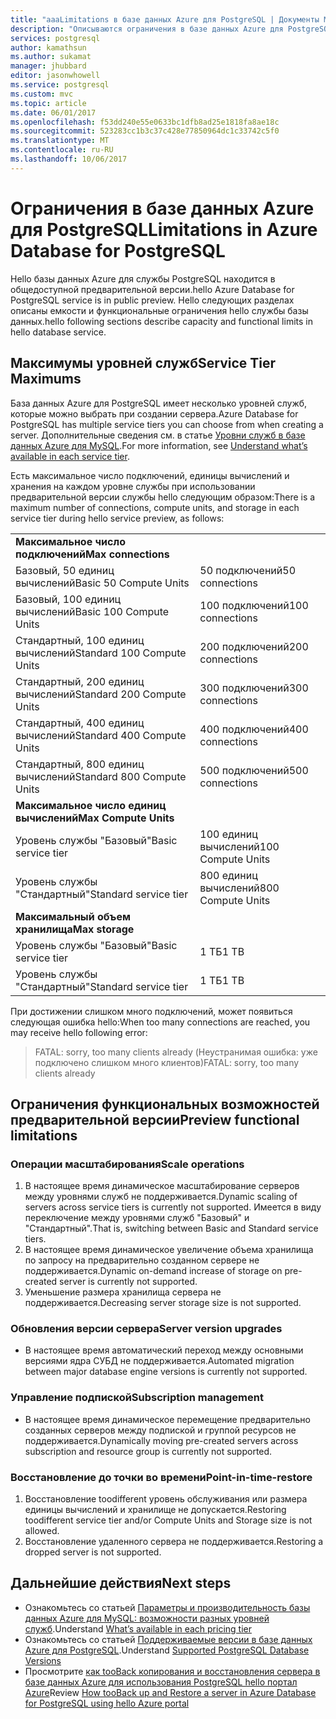 ```yaml
---
title: "aaaLimitations в базе данных Azure для PostgreSQL | Документы Microsoft"
description: "Описываются ограничения в базе данных Azure для PostgreSQL."
services: postgresql
author: kamathsun
ms.author: sukamat
manager: jhubbard
editor: jasonwhowell
ms.service: postgresql
ms.custom: mvc
ms.topic: article
ms.date: 06/01/2017
ms.openlocfilehash: f53dd240e55e0633bc1dfb8ad25e1818fa8ae18c
ms.sourcegitcommit: 523283cc1b3c37c428e77850964dc1c33742c5f0
ms.translationtype: MT
ms.contentlocale: ru-RU
ms.lasthandoff: 10/06/2017
---
```

# <a name="limitations-in-azure-database-for-postgresql"></a><span data-ttu-id="23830-103">Ограничения в базе данных Azure для PostgreSQL</span><span class="sxs-lookup"><span data-stu-id="23830-103">Limitations in Azure Database for PostgreSQL</span></span>
<span data-ttu-id="23830-104">Hello базы данных Azure для службы PostgreSQL находится в общедоступной предварительной версии.</span><span class="sxs-lookup"><span data-stu-id="23830-104">hello Azure Database for PostgreSQL service is in public preview.</span></span> <span data-ttu-id="23830-105">Hello следующих разделах описаны емкости и функциональные ограничения hello службы базы данных.</span><span class="sxs-lookup"><span data-stu-id="23830-105">hello following sections describe capacity and functional limits in hello database service.</span></span>

## <a name="service-tier-maximums"></a><span data-ttu-id="23830-106">Максимумы уровней служб</span><span class="sxs-lookup"><span data-stu-id="23830-106">Service Tier Maximums</span></span>
<span data-ttu-id="23830-107">База данных Azure для PostgreSQL имеет несколько уровней служб, которые можно выбрать при создании сервера.</span><span class="sxs-lookup"><span data-stu-id="23830-107">Azure Database for PostgreSQL has multiple service tiers you can choose from when creating a server.</span></span> <span data-ttu-id="23830-108">Дополнительные сведения см. в статье [Уровни служб в базе данных Azure для MySQL](concepts-service-tiers.md).</span><span class="sxs-lookup"><span data-stu-id="23830-108">For more information, see [Understand what’s available in each service tier](concepts-service-tiers.md).</span></span>  

<span data-ttu-id="23830-109">Есть максимальное число подключений, единицы вычислений и хранения на каждом уровне службы при использовании предварительной версии службы hello следующим образом:</span><span class="sxs-lookup"><span data-stu-id="23830-109">There is a maximum number of connections, compute units, and storage in each service tier during hello service preview, as follows:</span></span> 

|                            |                   |
| :------------------------- | :---------------- |
| <span data-ttu-id="23830-110">**Максимальное число подключений**</span><span class="sxs-lookup"><span data-stu-id="23830-110">**Max connections**</span></span>        |                   |
| <span data-ttu-id="23830-111">Базовый, 50 единиц вычислений</span><span class="sxs-lookup"><span data-stu-id="23830-111">Basic 50 Compute Units</span></span>     | <span data-ttu-id="23830-112">50 подключений</span><span class="sxs-lookup"><span data-stu-id="23830-112">50 connections</span></span>    |
| <span data-ttu-id="23830-113">Базовый, 100 единиц вычислений</span><span class="sxs-lookup"><span data-stu-id="23830-113">Basic 100 Compute Units</span></span>    | <span data-ttu-id="23830-114">100 подключений</span><span class="sxs-lookup"><span data-stu-id="23830-114">100 connections</span></span>   |
| <span data-ttu-id="23830-115">Стандартный, 100 единиц вычислений</span><span class="sxs-lookup"><span data-stu-id="23830-115">Standard 100 Compute Units</span></span> | <span data-ttu-id="23830-116">200 подключений</span><span class="sxs-lookup"><span data-stu-id="23830-116">200 connections</span></span>   |
| <span data-ttu-id="23830-117">Стандартный, 200 единиц вычислений</span><span class="sxs-lookup"><span data-stu-id="23830-117">Standard 200 Compute Units</span></span> | <span data-ttu-id="23830-118">300 подключений</span><span class="sxs-lookup"><span data-stu-id="23830-118">300 connections</span></span>   |
| <span data-ttu-id="23830-119">Стандартный, 400 единиц вычислений</span><span class="sxs-lookup"><span data-stu-id="23830-119">Standard 400 Compute Units</span></span> | <span data-ttu-id="23830-120">400 подключений</span><span class="sxs-lookup"><span data-stu-id="23830-120">400 connections</span></span>   |
| <span data-ttu-id="23830-121">Стандартный, 800 единиц вычислений</span><span class="sxs-lookup"><span data-stu-id="23830-121">Standard 800 Compute Units</span></span> | <span data-ttu-id="23830-122">500 подключений</span><span class="sxs-lookup"><span data-stu-id="23830-122">500 connections</span></span>   |
| <span data-ttu-id="23830-123">**Максимальное число единиц вычислений**</span><span class="sxs-lookup"><span data-stu-id="23830-123">**Max Compute Units**</span></span>      |                   |
| <span data-ttu-id="23830-124">Уровень службы "Базовый"</span><span class="sxs-lookup"><span data-stu-id="23830-124">Basic service tier</span></span>         | <span data-ttu-id="23830-125">100 единиц вычислений</span><span class="sxs-lookup"><span data-stu-id="23830-125">100 Compute Units</span></span> |
| <span data-ttu-id="23830-126">Уровень службы "Стандартный"</span><span class="sxs-lookup"><span data-stu-id="23830-126">Standard service tier</span></span>      | <span data-ttu-id="23830-127">800 единиц вычислений</span><span class="sxs-lookup"><span data-stu-id="23830-127">800 Compute Units</span></span> |
| <span data-ttu-id="23830-128">**Максимальный объем хранилища**</span><span class="sxs-lookup"><span data-stu-id="23830-128">**Max storage**</span></span>            |                   |
| <span data-ttu-id="23830-129">Уровень службы "Базовый"</span><span class="sxs-lookup"><span data-stu-id="23830-129">Basic service tier</span></span>         | <span data-ttu-id="23830-130">1 TБ</span><span class="sxs-lookup"><span data-stu-id="23830-130">1 TB</span></span>              |
| <span data-ttu-id="23830-131">Уровень службы "Стандартный"</span><span class="sxs-lookup"><span data-stu-id="23830-131">Standard service tier</span></span>      | <span data-ttu-id="23830-132">1 TБ</span><span class="sxs-lookup"><span data-stu-id="23830-132">1 TB</span></span>              |

<span data-ttu-id="23830-133">При достижении слишком много подключений, может появиться следующая ошибка hello:</span><span class="sxs-lookup"><span data-stu-id="23830-133">When too many connections are reached, you may receive hello following error:</span></span>
> <span data-ttu-id="23830-134">FATAL: sorry, too many clients already (Неустранимая ошибка: уже подключено слишком много клиентов)</span><span class="sxs-lookup"><span data-stu-id="23830-134">FATAL:  sorry, too many clients already</span></span>

## <a name="preview-functional-limitations"></a><span data-ttu-id="23830-135">Ограничения функциональных возможностей предварительной версии</span><span class="sxs-lookup"><span data-stu-id="23830-135">Preview functional limitations</span></span>
### <a name="scale-operations"></a><span data-ttu-id="23830-136">Операции масштабирования</span><span class="sxs-lookup"><span data-stu-id="23830-136">Scale operations</span></span>
1.  <span data-ttu-id="23830-137">В настоящее время динамическое масштабирование серверов между уровнями служб не поддерживается.</span><span class="sxs-lookup"><span data-stu-id="23830-137">Dynamic scaling of servers across service tiers is currently not supported.</span></span> <span data-ttu-id="23830-138">Имеется в виду переключение между уровнями служб "Базовый" и "Стандартный".</span><span class="sxs-lookup"><span data-stu-id="23830-138">That is, switching between Basic and Standard service tiers.</span></span>
2.  <span data-ttu-id="23830-139">В настоящее время динамическое увеличение объема хранилища по запросу на предварительно созданном сервере не поддерживается.</span><span class="sxs-lookup"><span data-stu-id="23830-139">Dynamic on-demand increase of storage on pre-created server is currently not supported.</span></span>
3.  <span data-ttu-id="23830-140">Уменьшение размера хранилища сервера не поддерживается.</span><span class="sxs-lookup"><span data-stu-id="23830-140">Decreasing server storage size is not supported.</span></span>

### <a name="server-version-upgrades"></a><span data-ttu-id="23830-141">Обновления версии сервера</span><span class="sxs-lookup"><span data-stu-id="23830-141">Server version upgrades</span></span>
- <span data-ttu-id="23830-142">В настоящее время автоматический переход между основными версиями ядра СУБД не поддерживается.</span><span class="sxs-lookup"><span data-stu-id="23830-142">Automated migration between major database engine versions is currently not supported.</span></span>

### <a name="subscription-management"></a><span data-ttu-id="23830-143">Управление подпиской</span><span class="sxs-lookup"><span data-stu-id="23830-143">Subscription management</span></span>
- <span data-ttu-id="23830-144">В настоящее время динамическое перемещение предварительно созданных серверов между подпиской и группой ресурсов не поддерживается.</span><span class="sxs-lookup"><span data-stu-id="23830-144">Dynamically moving pre-created servers across subscription and resource group is currently not supported.</span></span>

### <a name="point-in-time-restore"></a><span data-ttu-id="23830-145">Восстановление до точки во времени</span><span class="sxs-lookup"><span data-stu-id="23830-145">Point-in-time-restore</span></span>
1.  <span data-ttu-id="23830-146">Восстановление toodifferent уровень обслуживания или размера единицы вычислений и хранилище не допускается.</span><span class="sxs-lookup"><span data-stu-id="23830-146">Restoring toodifferent service tier and/or Compute Units and Storage size is not allowed.</span></span>
2.  <span data-ttu-id="23830-147">Восстановление удаленного сервера не поддерживается.</span><span class="sxs-lookup"><span data-stu-id="23830-147">Restoring a dropped server is not supported.</span></span>

## <a name="next-steps"></a><span data-ttu-id="23830-148">Дальнейшие действия</span><span class="sxs-lookup"><span data-stu-id="23830-148">Next steps</span></span>
- <span data-ttu-id="23830-149">Ознакомьтесь со статьей [Параметры и производительность базы данных Azure для MySQL: возможности разных уровней служб](concepts-service-tiers.md).</span><span class="sxs-lookup"><span data-stu-id="23830-149">Understand [What’s available in each pricing tier](concepts-service-tiers.md)</span></span>
- <span data-ttu-id="23830-150">Ознакомьтесь со статьей [Поддерживаемые версии в базе данных Azure для PostgreSQL](concepts-supported-versions.md).</span><span class="sxs-lookup"><span data-stu-id="23830-150">Understand [Supported PostgreSQL Database Versions](concepts-supported-versions.md)</span></span>
- <span data-ttu-id="23830-151">Просмотрите [как tooBack копирования и восстановления сервера в базе данных Azure для использования PostgreSQL hello портал Azure](howto-restore-server-portal.md)</span><span class="sxs-lookup"><span data-stu-id="23830-151">Review [How tooBack up and Restore a server in Azure Database for PostgreSQL using hello Azure portal](howto-restore-server-portal.md)</span></span>
